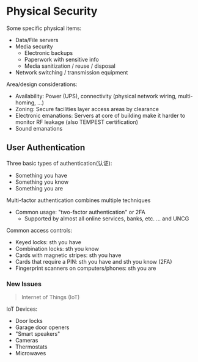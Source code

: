 # Physical Security

Some specific physical items:
 - Data/File servers
 - Media security 
	- Electronic backups
	- Paperwork with sensitive info
	- Media sanitization / reuse / disposal
 - Network switching / transmission equipment
 
Area/design considerations:
 - Availability: Power (UPS), connectivity (physical network wiring, multi-homing, ...)
 - Zoning: Secure facilities layer access areas by clearance
 - Electronic emanations: Servers at core of building make it harder to monitor RF leakage (also TEMPEST certification)
 - Sound emanations 


## User Authentication

Three basic types of authentication(认证):
 - Something you have
 - Something you know
 - Something you are 
 
Multi-factor authentication combines multiple techniques
 - Common usage: "two-factor authentication" or 2FA
	- Supported by almost all online services, banks, etc. ... and UNCG

Common access controls: 
 - Keyed locks: sth you have
 - Combination locks: sth you know 
 - Cards with magnetic stripes: sth you have 
 - Cards that require a PIN: sth you have and sth you know (2FA)
 - Fingerprint scanners on computers/phones: sth you are

### New Issues
> Internet of Things (IoT)

IoT Devices: 
 - Door locks
 - Garage door openers
 - "Smart speakers"
 - Cameras
 - Thermostats
 - Microwaves